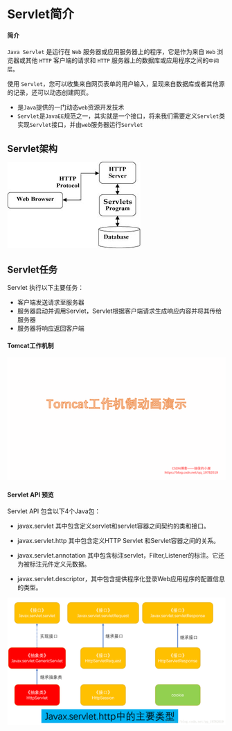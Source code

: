 # Servlet简介

#### 简介

`Java Servlet` 是运行在 `Web` 服务器或应用服务器上的程序，它是作为来自 `Web` 浏览器或其他 `HTTP` 客户端的请求和 `HTTP` 服务器上的数据库或应用程序之间的`中间层`。

使用 `Servlet`，您可以收集来自网页表单的用户输入，呈现来自数据库或者其他源的记录，还可以动态创建网页。

- 是`Java`提供的一门动态`web`资源开发技术
- `Servlet`是`JavaEE`规范之一，其实就是一个接口，将来我们需要定义`Servlet`类实现`Servlet`接口，并由`web`服务器运行`Servlet`



## Servlet架构

![](./images/servlet-arch.jpg)





## Servlet任务

Servlet 执行以下主要任务：

- 客户端发送请求至服务器
- 服务器启动并调用Servlet，Servlet根据客户端请求生成响应内容并将其传给服务器
- 服务器将响应返回客户端





#### Tomcat工作机制

![](./images/工作机制.gif)







#### Servlet API 预览

Servlet API 包含以下4个Java包：

- javax.servlet   其中包含定义servlet和servlet容器之间契约的类和接口。
- javax.servlet.http   其中包含定义HTTP Servlet 和Servlet容器之间的关系。

- javax.servlet.annotation   其中包含标注servlet，Filter,Listener的标注。它还为被标注元件定义元数据。

- javax.servlet.descriptor，其中包含提供程序化登录Web应用程序的配置信息的类型。





![](./images/体系结构.png)
